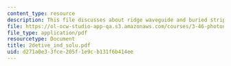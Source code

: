 ```yaml
---
content_type: resource
description: This file discusses about ridge waveguide and buried strip/channel waveguide.
file: https://ol-ocw-studio-app-qa.s3.amazonaws.com/courses/3-46-photonic-materials-and-devices-spring-2006/d271a0e33fce205f1e9cb131f6b414ee_2detive_ind_solu.pdf
file_type: application/pdf
resourcetype: Document
title: 2detive_ind_solu.pdf
uid: d271a0e3-3fce-205f-1e9c-b131f6b414ee
---
```

